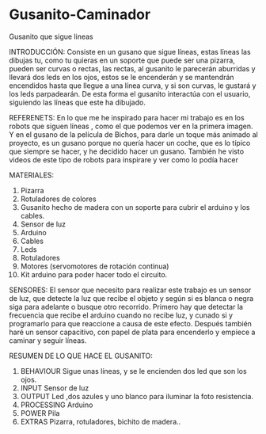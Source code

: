 # Gusanito-Caminador
Gusanito que sigue lineas

INTRODUCCIÓN:
Consiste en un gusano que sigue líneas, estas líneas las dibujas tu, como tu quieras en un soporte que puede ser una pizarra, pueden ser curvas o rectas, las rectas, al gusanito le parecerán aburridas y llevará dos leds en los ojos, estos se le encenderán y se mantendrán encendidos hasta que llegue a una línea curva, y si son curvas, le gustará y los leds parpadearán. De esta forma el gusanito interactúa con el usuario, siguiendo las líneas que este ha dibujado.


REFERENETS:
En lo que me he inspirado para hacer mi trabajo es en los robots que siguen líneas , como el que podemos ver en la primera imagen. Y en el gusano de la película de Bichos, para darle un toque más animado al proyecto, es un gusano porque no quería hacer un coche, que es lo típico que siempre se hacer,  y he decidido hacer un gusano. También he visto videos de este tipo de robots para inspirare y ver como lo podía hacer


MATERIALES:
1.	Pizarra  
2.	Rotuladores de colores
3.	Gusanito hecho de madera con un soporte para cubrir el arduino y los cables. 
4.	Sensor de luz
5.	Arduino 
6.	Cables
7.	Leds
8.	Rotuladores
9.	Motores (servomotores de rotación continua) 
10.	Kit arduino para poder hacer todo el circuito.  


SENSORES: 
El sensor que necesito para realizar este trabajo es un sensor de luz, que detecte la luz que recibe el objeto y según si es blanca o negra siga para adelante o busque otro recorrido. 
Primero hay que detectar la frecuencia que recibe el arduino cuando no recibe luz, y cunado si y programarlo para que reaccione a causa de este efecto. 
Después también haré un sensor capacitivo, con papel de plata para encenderlo y empiece a caminar y seguir líneas. 


RESUMEN DE LO QUE HACE EL GUSANITO:
1.	BEHAVIOUR Sigue unas líneas, y se le encienden dos led que son los ojos. 
2.	INPUT Sensor de luz 
3.	OUTPUT Led ,dos azules y uno blanco para iluminar la foto resistencia.
4.	PROCESSING Arduino
5.	POWER Pila
6.	EXTRAS  Pizarra, rotuladores, bichito de madera..
